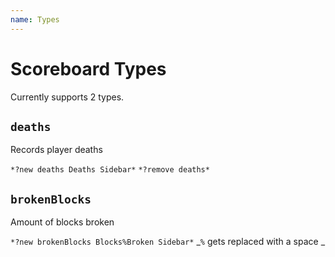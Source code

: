 ```yaml
---
name: Types
---
```


# Scoreboard Types

Currently supports 2 types.

## `deaths`

Records player deaths

`*?new deaths Deaths Sidebar*`
`*?remove deaths*`

## `brokenBlocks`

Amount of blocks broken

`*?new brokenBlocks Blocks%Broken Sidebar*` _`%` gets replaced with a space
_